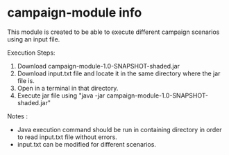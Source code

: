 # campaign-module info


This module is created to be able to execute different campaign scenarios using an input file.

Execution Steps: 

1. Download campaign-module-1.0-SNAPSHOT-shaded.jar
2. Download input.txt file and locate it in the same directory where the jar file is.
3. Open in a terminal in that directory.
4. Execute jar file using "java -jar campaign-module-1.0-SNAPSHOT-shaded.jar"

Notes : 
* Java execution command should be run in containing directory in order to read input.txt file without errors.
* input.txt can be modified for different scenarios.
